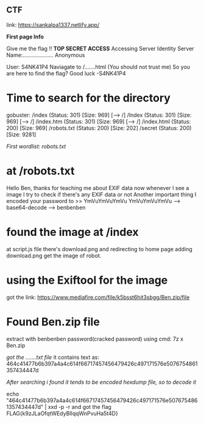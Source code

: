 ## CTF
link: https://sankalpa1337.netlify.app/

**First page Info**

Give me the flag !!
****TOP SECRET ACCESS****
Accessing Server Identity
Server Name:....................
Anonymous

User: S4NK41P4
Naviagate to /.......html (You should not trust me)
So you are here to find the flag?
Good luck
-S4NK41P4 

# Time to search for the directory
gobuster:
/index                (Status: 301) [Size: 969] [--> /]
/Index                (Status: 301) [Size: 969] [--> /]
/index.htm            (Status: 301) [Size: 969] [--> /]
/index.html           (Status: 200) [Size: 969]
/robots.txt           (Status: 200) [Size: 202]
/secret               (Status: 200) [Size: 9281]


*First wordlist: robots.txt*

# at /robots.txt

Hello Ben, thanks for teaching me about EXIF data now whenever I see a image I try to check if there's any EXIF data or not
Another important thing I encoded your password to >>  YmVuYmVuYmVu
 YmVuYmVuYmVu --> base64-decode --> benbenben

# found the image at /index
at script.js file there's download.png and redirecting to home page adding download.png get the image of robot.

# using the Exiftool for the image
got the link:
https://www.mediafire.com/file/k5bsst6hit3sbgg/Ben.zip/file

# Found Ben.zip file 
extract with benbenben password(cracked password) using cmd:
7z x Ben.zip

*got the .......txt file* 
it contains text as:
464c41477b6b397a4a4c614f66717457456479426c497171576e5076754861357434447d

*After searching i found it tends to be encoded hexdump file, so to decode it*

echo "464c41477b6b397a4a4c614f66717457456479426c497171576e5076754861357434447d" | xxd -p -r
and got the flag
FLAG{k9zJLaOfqtWEdyBlIqqWnPvuHa5t4D}

